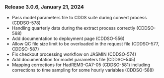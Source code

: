 ### Release 3.0.6, January 21, 2024

* Pass model parameters file to CDDS suite during convert process (CDDSO-578)
* Handling quarterly data during the extract process correctly (CDDSO-568)
* Add documentation to deployment page (CDDSO-556)
* Allow QC file size limit to be overloaded in the request file (CDDSO-577, CDDSO-587)
* Fix checkout processing workflow on JASMIN (CDDSO-574)
* Add documentation for model parameters file (CDDSO-545)
* Mapping corrections for HadREM3-GA7-05 (CDDSO-581) including corrections to
  time sampling for some hourly variables (CDDSO-588)